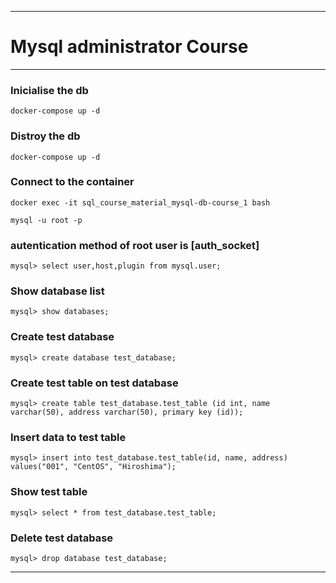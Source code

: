 ***
# __Mysql administrator Course__

***

### __Inicialise the db__
```
docker-compose up -d
```

### __Distroy the db__
```
docker-compose up -d
```

### __Connect to the container__
```
docker exec -it sql_course_material_mysql-db-course_1 bash
```
```
mysql -u root -p
```
### __autentication method of root user is [auth_socket]__
```
mysql> select user,host,plugin from mysql.user; 
```

### __Show database list__
```
mysql> show databases; 
```

### __Create test database__
```
mysql> create database test_database;
```

### __Create test table on test database__
```
mysql> create table test_database.test_table (id int, name varchar(50), address varchar(50), primary key (id)); 
```

### __Insert data to test table__
```
mysql> insert into test_database.test_table(id, name, address) values("001", "CentOS", "Hiroshima"); 
```

### __Show test table__
```
mysql> select * from test_database.test_table;
```
### __Delete test database__
```
mysql> drop database test_database; 
```

***